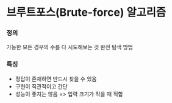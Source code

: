 # 브루트포스(Brute-force) 알고리즘 

### 정의
가능한 모든 경우의 수를 다 시도해보는 것
완전 탐색 방법

### 특징
- 정답이 존재하면 반드시 찾을 수 있음
- 구현이 직관적이고 간단
- 성능이 좋지는 않음 => 입력 크기가 작을 때 적합



